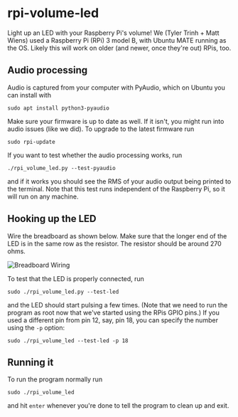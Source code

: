 # rpi-volume-led

Light up an LED with your Raspberry Pi's volume! We (Tyler Trinh + Matt Wiens)
used a Raspberry Pi (RPi) 3 model B, with Ubuntu MATE running as the OS. Likely
this will work on older (and newer, once they're out) RPis, too.

## Audio processing

Audio is captured from your computer with PyAudio, which on Ubuntu you can
install with

```
sudo apt install python3-pyaudio
```

Make sure your firmware is up to date as well. If it isn't, you might run into
audio issues (like we did). To upgrade to the latest firmware run

```
sudo rpi-update
```

If you want to test whether the audio processing works, run

```
./rpi_volume_led.py --test-pyaudio
```

and if it works you should see the RMS of your audio output being printed to the
terminal. Note that this test runs independent of the Raspberry Pi, so it
will run on any machine.

## Hooking up the LED

Wire the breadboard as shown below. Make sure that the longer end of the LED is
in the same row as the resistor. The resistor should be around 270 ohms.

![Breadboard Wiring](https://i.imgur.com/ZAfSl3F.jpg)

To test that the LED is properly connected, run

```
sudo ./rpi_volume_led.py --test-led
```

and the LED should start pulsing a few times. (Note that we need to run the
program as root now that we've started using the RPis GPIO pins.) If you
used a different pin from pin 12, say, pin 18, you can specify the number using
the `-p` option:

```
sudo ./rpi_volume_led --test-led -p 18
```

## Running it

To run the program normally run

```
sudo ./rpi_volume_led
```

and hit `enter` whenever you're done to tell the program to clean up and exit.
